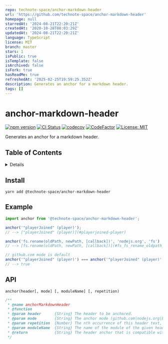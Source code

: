 ```yaml
---
repo: technote-space/anchor-markdown-header
url: 'https://github.com/technote-space/anchor-markdown-header'
homepage: null
starredAt: '2024-08-21T22:20:21Z'
createdAt: '2020-10-28T08:03:29Z'
updatedAt: '2024-08-21T22:20:21Z'
language: TypeScript
license: MIT
branch: master
stars: 1
isPublic: true
isTemplate: false
isArchived: false
isFork: true
hasReadMe: true
refreshedAt: '2025-02-25T19:59:25.352Z'
description: Generates an anchor for a markdown header.
tags: []
---
```


# anchor-markdown-header

[![npm version](https://badge.fury.io/js/%40technote-space%2Fanchor-markdown-header.svg)](https://badge.fury.io/js/%40technote-space%2Fanchor-markdown-header)
[![CI Status](https://github.com/technote-space/anchor-markdown-header/workflows/CI/badge.svg)](https://github.com/technote-space/anchor-markdown-header/actions)
[![codecov](https://codecov.io/gh/technote-space/anchor-markdown-header/branch/master/graph/badge.svg)](https://codecov.io/gh/technote-space/anchor-markdown-header)
[![CodeFactor](https://www.codefactor.io/repository/github/technote-space/anchor-markdown-header/badge)](https://www.codefactor.io/repository/github/technote-space/anchor-markdown-header)
[![License: MIT](https://img.shields.io/badge/License-MIT-blue.svg)](https://github.com/technote-space/anchor-markdown-header/blob/master/LICENSE)

Generates an anchor for a markdown header.

## Table of Contents

<!-- START doctoc generated TOC please keep comment here to allow auto update -->
<!-- DON'T EDIT THIS SECTION, INSTEAD RE-RUN doctoc TO UPDATE -->
<details>
<summary>Details</summary>

- [Install](#install)
- [Example](#example)
- [API](#api)

</details>
<!-- END doctoc generated TOC please keep comment here to allow auto update -->

## Install
```shell script
yarn add @technote-space/anchor-markdown-header
```

## Example

```js
import anchor from '@technote-space/anchor-markdown-header';

anchor('"playerJoined" (player)'); 
// --> ["playerJoined" (player)](#playerjoined-player)

anchor('fs.rename(oldPath, newPath, [callback])', 'nodejs.org', 'fs') ;
// --> [fs.rename(oldPath, newPath, [callback])](#fs_fs_rename_oldpath_newpath_callback)

// github.com mode is default
anchor('"playerJoined" (player)') === anchor('"playerJoined" (player)', 'github.com'); 
// --> true
```

## API

`anchor(header[, mode] [, moduleName] [, repetition)`

```js
/**
 * @name anchorMarkdownHeader
 * @function
 * @param header      {String} The header to be anchored.
 * @param mode        {String} The anchor mode (github.com|nodejs.org|bitbucket.org|ghost.org|gitlab.com).
 * @param repetition  {Number} The nth occurrence of this header text, starting with 0. Not required for the 0th instance.
 * @param moduleName  {String} The name of the module of the given header (required only for 'nodejs.org' mode).
 * @return            {String} The header anchor that is compatible with the given mode.
 */
```
